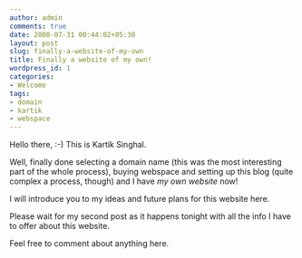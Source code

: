 ```yaml
---
author: admin
comments: true
date: 2008-07-31 00:44:02+05:30
layout: post
slug: finally-a-website-of-my-own
title: Finally a website of my own!
wordpress_id: 1
categories:
- Welcome
tags:
- domain
- kartik
- webspace
---
```


Hello there, :-)
This is Kartik Singhal.

Well, finally done selecting a domain name (this was the most interesting part of the whole process), buying webspace and setting up this blog (quite complex a process, though) and I have _my own website_ now!

I will introduce you to my ideas and future plans for this website here.

Please wait for my second post as it happens tonight with all the info I have to offer about this website.

Feel free to comment about anything here.
